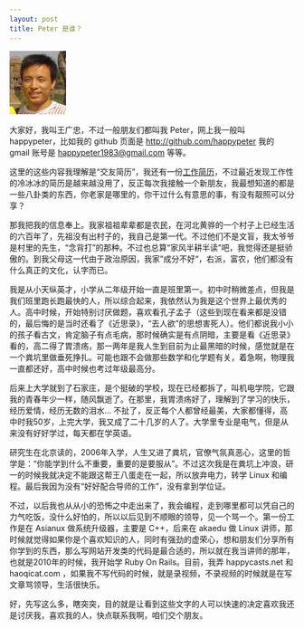 ```yaml
---
layout: post
title: Peter 是谁？
---
```

<img src="./images/peter.jpg" alt="Peter Face" />

大家好，我叫王广忠，不过一般朋友们都叫我 Peter，网上我一般叫 happypeter，比如我的 github 页面是 <http://github.com/happypeter> 我的 gmail 账号是 happypeter1983@gmail.com 等等。

这里的这些内容我理解是“交友简历”，我还有一份[工作简历](http://hireus.haoqicat.com/happypeter.html)，不过最近发现工作性的冷冰冰的简历是越来越没用了，反正每次我接触一个新朋友，我最想知道的都是一些八卦类的东西，你老家是哪里的，你干过什么有意思的事，有没有靓照可以分享？

那我把我的信息奉上。我家祖祖辈辈都是农民，在河北黄骅的一个村子上已经生活的六百年了，先祖没有出村子的，我自己是第一代。不过他们不是文盲，我太爷爷是村里的先生，“念背打”的那种。不过也总算“家风半耕半读”吧，我觉得还是挺骄傲的。到我父母这一代由于政治原因，我家”成分不好“，右派，富农，他们都没有什么真正的文化，认字而已。

我是从小天纵英才，小学从二年级开始一直是班里第一。初中时稍微差点，但我是我们班里跑长跑最快的人，所以综合起来，我依然认为我是这个世界上最优秀的人。高中时候，开始特别讨厌做题，喜欢看孔子孟子（这些到现在看来都是没错的，最后悔的是当时还看了《近思录》，“去人欲”的思想害死人）。他们都说我小小的孩子看古文，肯定脑子有点毛病，那时候确实是有点阴暗，主要是看《近思录》看的，高二得了胃溃疡，那一两年是我人生到目前为止最黑暗的时候，感觉就是在一个粪坑里做垂死挣扎。可能也跟不会做那些数学和化学题有关，着急啊，物理我一直都还好，高中时候也考过年级最高分。

后来上大学就到了石家庄，是个挺破的学校，现在已经都拆了，叫机电学院，它跟我的青春年少一样，随风飘逝了。在那里，我胃溃疡好了，理解到了学习的快乐，经历爱情，经历无数的泪水... 不扯了，反正每个人都曾经最美，大家都懂得，高中时我50岁，上完大学，我又成了二十几岁的人了。大学里专业是电气，但是从来没有好好学过，每天都在学英语。

研究生在北京读的，2006年入学，人生又进了粪坑，官僚气氛真恶心，这里的哲学是：“你能学到什么不重要，重要的是要服从”。不过这次我是在粪坑上冲浪，研一的时候我就决定不能跟这帮王八蛋走在一起，所以放弃电力，转学 Linux 和编程。最后我因为没有“好好配合导师的工作”，没有拿到学位证。

不过，以后我也从从小的恐怖之中走出来了，我会编程，走到哪里都可以凭自己的力气吃饭，没什么好怕的，所以以后见到不顺眼的领导，见一个骂一个。第一份工作是在 Asianux 做系统升级器，主要是 C++，后来在 akaedu 做 Linux 讲师，那时候就觉得如果你是个喜欢知识的人，同时有强劲的虚荣心，想和朋友们分享所有你学到的东西，那么写网站开发类的代码是最合适的，所以就在我当讲师的那年，也就是2010年的时候，我开始学 Ruby On Rails。目前，我弄 happycasts.net 和 haoqicat.com ，如果我不写代码的时候，就是录视频，不录视频的时候就是在写文章骂领导，生活很快乐。

好，先写这么多，瞎突突，目的就是让看到这些文字的人可以快速的决定喜欢我还是讨厌我，喜欢我的人，快点联系我啊，咱们交个朋友。